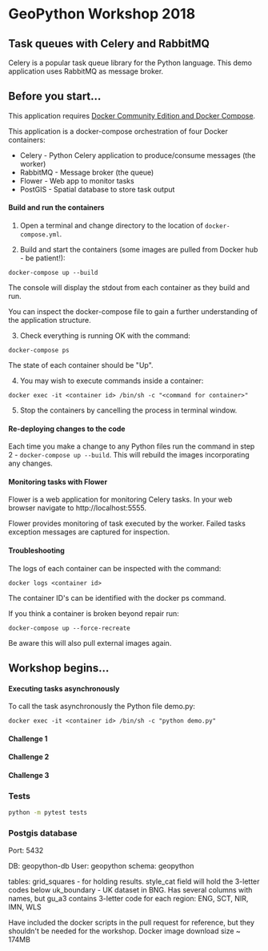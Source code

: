 # GeoPython Workshop 2018
## Task queues with Celery and RabbitMQ

Celery is a popular task queue library for the Python language. This demo application uses RabbitMQ as message broker. 

## Before you start...

This application requires [Docker Community Edition and Docker Compose](https://www.docker.com/community-edition).

This application is a docker-compose orchestration of four Docker containers:

- Celery - Python Celery application to produce/consume messages (the worker)
- RabbitMQ - Message broker (the queue)
- Flower - Web app to monitor tasks
- PostGIS - Spatial database to store task output

#### Build and run the containers

1. Open a terminal and change directory to the location of `docker-compose.yml`.

2. Build and start the containers (some images are pulled from Docker hub - be patient!):

  `docker-compose up --build`

  The console will display the stdout from each container as they build and run.

  You can inspect the docker-compose file to gain a further understanding of the application structure.

3. Check everything is running OK with the command:

  `docker-compose ps`

  The state of each container should be "Up".

4. You may wish to execute commands inside a container:

  `docker exec -it <container id> /bin/sh -c "<command for container>"`

5. Stop the containers by cancelling the process in terminal window.

#### Re-deploying changes to the code

Each time you make a change to any Python files run the command in step 2 - `docker-compose up --build`. This will rebuild the images incorporating any changes.

#### Monitoring tasks with Flower

Flower is a web application for monitoring Celery tasks. In your web browser navigate to http://localhost:5555.

Flower provides monitoring of task executed by the worker. Failed tasks exception messages are captured for inspection.

#### Troubleshooting

The logs of each container can be inspected with the command:

`docker logs <container id>`

The container ID's can be identified with the docker ps command.

If you think a container is broken beyond repair run:

`docker-compose up --force-recreate`

Be aware this will also pull external images again.

## Workshop begins...

#### Executing tasks asynchronously

To call the task asynchronously the Python file demo.py:

`docker exec -it <container id> /bin/sh -c "python demo.py"`

#### Challenge 1
#### Challenge 2
#### Challenge 3

### Tests

```bash
python -m pytest tests
```

### Postgis database
Port: 5432

DB: geopython-db
User: geopython
schema: geopython

tables: grid_squares - for holding results. style_cat field will hold the 3-letter codes below
uk_boundary - UK dataset in BNG. Has several columns with names, but gu_a3 contains 3-letter code for each region: ENG, SCT, NIR, IMN, WLS

Have included the docker scripts in the pull request for reference, but they shouldn't be needed for the workshop. Docker image download size ~ 174MB
